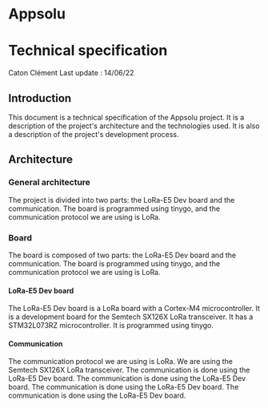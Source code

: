 <!--Technical spe-->

# Appsolu

# Technical specification

Caton Clément
Last update :
14/06/22

## Introduction

This document is a technical specification of the Appsolu project. It is a description of the project's architecture and the technologies used. It is also a description of the project's development process.

## Architecture

### General architecture

The project is divided into two parts: the LoRa-E5 Dev board and the communication. The board is programmed using tinygo, and the communication protocol we are using is LoRa.

### Board

The board is composed of two parts: the LoRa-E5 Dev board and the communication. The board is programmed using tinygo, and the communication protocol we are using is LoRa.

#### LoRa-E5 Dev board

The LoRa-E5 Dev board is a LoRa board with a Cortex-M4 microcontroller. It is a development board for the Semtech SX126X LoRa transceiver. It has a STM32L073RZ microcontroller. It is programmed using tinygo.

#### Communication

The communication protocol we are using is LoRa. We are using the Semtech SX126X LoRa transceiver. The communication is done using the LoRa-E5 Dev board. The communication is done using the LoRa-E5 Dev board. The communication is done using the LoRa-E5 Dev board. The communication is done using the LoRa-E5 Dev board.

